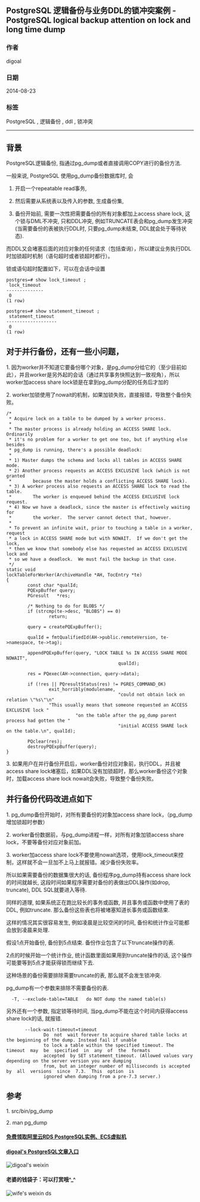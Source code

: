 ## PostgreSQL 逻辑备份与业务DDL的锁冲突案例 - PostgreSQL logical backup attention on lock and long time dump   
                                                                                                                
### 作者                                                                                                                                                             
digoal                                                                                                           
                                                                                                                  
### 日期                                                                                                             
2014-08-23                                                                                                            
                                                                                                              
### 标签                                                                                                           
PostgreSQL , 逻辑备份 , ddl , 锁冲突                       
                                                                                                                
----                                                                                                          
                                                                                                                   
## 背景                        
PostgreSQL逻辑备份, 指通过pg_dump或者直接调用COPY进行的备份方法.  
  
一般来说, PostgreSQL 使用pg_dump备份数据库时, 会  
  
1. 开启一个repeatable read事务,   
  
2. 然后需要从系统表以及传入的参数, 生成备份集,   
  
3. 备份开始前, 需要一次性把需要备份的所有对象都加上access share lock, 这个锁与DML不冲突, 只和DDL冲突, 例如TRUNCATE表会和pg_dump发生冲突(当需要备份的表被执行DDL时, 只要pg_dump未结束, DDL就会处于等待状态).  
  
而DDL又会堵塞后面的对应对象的任何请求（包括查询），所以建议业务执行DDL时加锁超时机制（语句超时或者锁超时都行）。  
  
锁或语句超时配置如下，可以在会话中设置    
  
```  
postgres=# show lock_timeout ;  
 lock_timeout   
--------------  
 0  
(1 row)  
  
postgres=# show statement_timeout ;  
 statement_timeout   
-------------------  
 0  
(1 row)  
```  
  
## 对于并行备份，还有一些小问题，  
  
1\. 因为worker并不知道它要备份哪个对象，是pg_dump分给它的（至少目前如此），并且worker是另外起的会话（通过共享事务快照达到一致视角），所以worker加access share lock锁是在拿到pg_dump分配的任务后才加的  
  
2\. worker加锁使用了nowait的机制，如果加锁失败，直接报错，导致整个备份失败。  
  
```
/*
 * Acquire lock on a table to be dumped by a worker process.
 *
 * The master process is already holding an ACCESS SHARE lock.  Ordinarily
 * it's no problem for a worker to get one too, but if anything else besides
 * pg_dump is running, there's a possible deadlock:
 *
 * 1) Master dumps the schema and locks all tables in ACCESS SHARE mode.
 * 2) Another process requests an ACCESS EXCLUSIVE lock (which is not granted
 *        because the master holds a conflicting ACCESS SHARE lock).
 * 3) A worker process also requests an ACCESS SHARE lock to read the table.
 *        The worker is enqueued behind the ACCESS EXCLUSIVE lock request.
 * 4) Now we have a deadlock, since the master is effectively waiting for
 *        the worker.  The server cannot detect that, however.
 *
 * To prevent an infinite wait, prior to touching a table in a worker, request
 * a lock in ACCESS SHARE mode but with NOWAIT.  If we don't get the lock,
 * then we know that somebody else has requested an ACCESS EXCLUSIVE lock and
 * so we have a deadlock.  We must fail the backup in that case.
 */
static void
lockTableForWorker(ArchiveHandle *AH, TocEntry *te)
{
        const char *qualId;
        PQExpBuffer query;
        PGresult   *res;

        /* Nothing to do for BLOBS */
        if (strcmp(te->desc, "BLOBS") == 0)
                return;

        query = createPQExpBuffer();

        qualId = fmtQualifiedId(AH->public.remoteVersion, te->namespace, te->tag);

        appendPQExpBuffer(query, "LOCK TABLE %s IN ACCESS SHARE MODE NOWAIT",
                                          qualId);

        res = PQexec(AH->connection, query->data);

        if (!res || PQresultStatus(res) != PGRES_COMMAND_OK)
                exit_horribly(modulename,
                                          "could not obtain lock on relation \"%s\"\n"
                "This usually means that someone requested an ACCESS EXCLUSIVE lock "
                          "on the table after the pg_dump parent process had gotten the "
                                          "initial ACCESS SHARE lock on the table.\n", qualId);

        PQclear(res);
        destroyPQExpBuffer(query);
}
```
  
3\. 如果用户在并行备份开启后，worker备份对应对象前，执行DDL，并且被access share lock堵塞后，如果DDL没有加锁超时，那么worker备份这个对象时，加载access share lock nowait会失败，导致整个备份失败。  
  
## 并行备份代码改进点如下  
  
1\. pg_dump备份开始时，对所有要备份的对象加access share lock，（pg_dump增加锁超时参数）  
  
2\. worker备份数据前，与pg_dump进程一样，对所有对象加锁access share lock，不要等备份对应对象前加。  
  
3\. worker加access share lock不要使用nowait选项，使用lock_timeout来控制，这样就不会一旦加不上马上就报错。减少备份失败率。  
  
所以如果需要备份的数据集很大的话, 备份程序pg_dump持有access share lock的时间就越长, 这段时间如果程序需要对备份的表做出DDL操作(如drop, truncate), DDL SQL就要进入等待.  
  
同样的道理, 如果系统正在跑比较长的事务或函数, 并且事务或函数中使用了表的DDL, 例如truncate. 那么备份这些表也将被堵塞知道长事务或函数结束.  
  
这样的情况其实很容易发生, 例如凌晨是比较空闲的时间, 备份和统计作业可能都会放到凌晨来处理.  
  
假设1点开始备份, 备份到5点结束. 备份作业包含了以下truncate操作的表.  
  
2点的时候开始一个统计作业, 统计函数里面如果用到truncate操作的话, 这个操作可能要等到5点才能获得锁而继续下去.  
  
这种场景的备份需要排除需要truncate的表, 那么就不会发生锁冲突.  
  
pg_dump有一个参数来排除不需要备份的表.  
  
```  
  -T, --exclude-table=TABLE   do NOT dump the named table(s)  
```  
  
另外还有一个参数, 指定锁等待时间, 当pg_dump不能在这个时间内获得access share lock的话, 就报错.  
  
```  
       --lock-wait-timeout=timeout  
              Do  not  wait forever to acquire shared table locks at the beginning of the dump. Instead fail if unable  
              to lock a table within the specified timeout. The timeout  may  be  specified  in  any  of  the  formats  
              accepted  by SET statement_timeout. (Allowed values vary depending on the server version you are dumping  
              from, but an integer number of milliseconds is accepted by  all  versions  since  7.3.  This  option  is  
              ignored when dumping from a pre-7.3 server.)  
```  
  
## 参考  
1\. src/bin/pg_dump  
  
2\. man pg_dump  
  
  
  
  
  
  
  
  
  
  
  
  
  
#### [免费领取阿里云RDS PostgreSQL实例、ECS虚拟机](https://free.aliyun.com/ "57258f76c37864c6e6d23383d05714ea")
  
  
#### [digoal's PostgreSQL文章入口](https://github.com/digoal/blog/blob/master/README.md "22709685feb7cab07d30f30387f0a9ae")
  
  
![digoal's weixin](../pic/digoal_weixin.jpg "f7ad92eeba24523fd47a6e1a0e691b59")
  
  
#### 老婆的钱袋子：可以打赏哦^_^  
![wife's weixin ds](../pic/wife_weixin_ds.jpg "acd5cce1a143ef1d6931b1956457bc9f")
  
